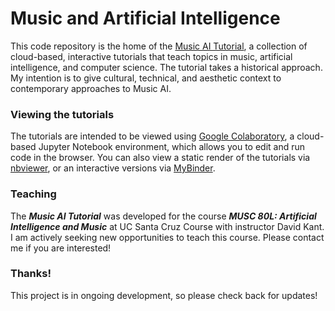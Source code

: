 # Music and Artificial Intelligence

This code repository is the home of the [Music AI Tutorial](http://davidkantportfolio.com/music-ai-tutorial/), a collection of cloud-based, interactive tutorials that teach topics in music, artificial intelligence, and computer science. The tutorial takes a historical approach. My intention is to give cultural, technical, and aesthetic context to contemporary approaches to Music AI.

### Viewing the tutorials

The tutorials are intended to be viewed using [Google Colaboratory](https://drive.google.com/drive/folders/11KtF1-QpE-qKRA2LWVIf2bdA_a9Afn49), a cloud-based Jupyter Notebook environment, which allows you to edit and run code in the browser. You can also view a static render of the tutorials via [nbviewer](https://nbviewer.jupyter.org/github/davidkant/mai/tree/master/tutorial/), or an interactive versions via [MyBinder](https://mybinder.org/v2/gh/davidkant/mai/master). 

### Teaching

The ***Music AI Tutorial*** was developed for the course ***MUSC 80L: Artificial Intelligence and Music*** at UC Santa Cruz Course with instructor David Kant. I am actively seeking new opportunities to teach this course. Please contact me if you are interested!

### Thanks!
This project is in ongoing development, so please check back for updates!

